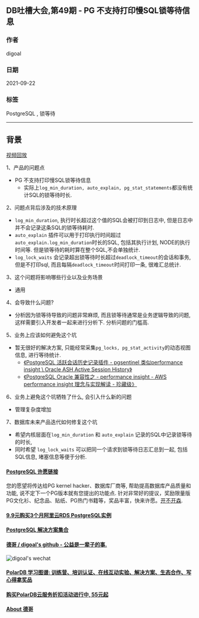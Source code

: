 ## DB吐槽大会,第49期 - PG 不支持打印慢SQL锁等待信息  
  
### 作者  
digoal  
  
### 日期  
2021-09-22  
  
### 标签  
PostgreSQL , 锁等待   
  
----  
  
## 背景  
[视频回放](https://www.bilibili.com/video/BV1fq4y1R7FX/)  
  
1、产品的问题点  
- PG 不支持打印慢SQL锁等待信息  
    - 实际上`log_min_duration, auto_explain, pg_stat_statements`都没有统计SQL的锁等待时长.   
  
2、问题点背后涉及的技术原理  
- `log_min_duration`, 执行时长超过这个值的SQL会被打印到日志中, 但是日志中并不会记录这条SQL的锁等待耗时.  
- `auto_explain` 插件可以用于打印执行时间超过`auto_explain.log_min_duration`时长的SQL, 包括其执行计划, NODE的执行时间等. 但是锁等待的耗时算在整个SQL,不会单独统计.   
- `log_lock_waits` 会记录超出锁等待时长超过`deadlock_timeout`的会话和事务, 但是不打印sql, 而且每隔`deadlock_timeout`时间打印一条, 很难汇总统计.   
  
3、这个问题将影响哪些行业以及业务场景  
- 通用  
  
4、会导致什么问题?  
- 分析因为锁等待导致的问题非常麻烦, 而且锁等待通常是业务逻辑导致的问题, 这样需要引入开发者一起来进行分析下. 分析问题的门槛高.   
  
5、业务上应该如何避免这个坑  
- 暂无很好的解决方案, 只能经常采集`pg_locks, pg_stat_activity`的动态视图信息, 进行等待统计.   
    - [《PostgreSQL 活跃会话历史记录插件 - pgsentinel 类似performance insight \ Oracle ASH Active Session History》](../202003/20200324_25.md)    
    - [《PostgreSQL Oracle 兼容性之 - performance insight - AWS performance insight 理念与实现解读 - 珍藏级》](../201901/20190125_02.md)    
  
6、业务上避免这个坑牺牲了什么, 会引入什么新的问题  
- 管理复杂度增加  
  
7、数据库未来产品迭代如何修复这个坑  
- 希望内核层面在`log_min_duration` 和 `auto_explain` 记录的SQL中记录锁等待的时长,   
- 同时希望 `log_lock_waits` 可以把同一个请求到锁等待日志汇总到一起, 包括SQL信息, 堵塞信息等便于分析.    
  
  
  
  
#### [PostgreSQL 许愿链接](https://github.com/digoal/blog/issues/76 "269ac3d1c492e938c0191101c7238216")
您的愿望将传达给PG kernel hacker、数据库厂商等, 帮助提高数据库产品质量和功能, 说不定下一个PG版本就有您提出的功能点. 针对非常好的提议，奖励限量版PG文化衫、纪念品、贴纸、PG热门书籍等，奖品丰富，快来许愿。[开不开森](https://github.com/digoal/blog/issues/76 "269ac3d1c492e938c0191101c7238216").  
  
  
#### [9.9元购买3个月阿里云RDS PostgreSQL实例](https://www.aliyun.com/database/postgresqlactivity "57258f76c37864c6e6d23383d05714ea")
  
  
#### [PostgreSQL 解决方案集合](https://yq.aliyun.com/topic/118 "40cff096e9ed7122c512b35d8561d9c8")
  
  
#### [德哥 / digoal's github - 公益是一辈子的事.](https://github.com/digoal/blog/blob/master/README.md "22709685feb7cab07d30f30387f0a9ae")
  
  
![digoal's wechat](../pic/digoal_weixin.jpg "f7ad92eeba24523fd47a6e1a0e691b59")
  
  
#### [PolarDB 学习图谱: 训练营、培训认证、在线互动实验、解决方案、生态合作、写心得拿奖品](https://www.aliyun.com/database/openpolardb/activity "8642f60e04ed0c814bf9cb9677976bd4")
  
  
#### [购买PolarDB云服务折扣活动进行中, 55元起](https://www.aliyun.com/activity/new/polardb-yunparter?userCode=bsb3t4al "e0495c413bedacabb75ff1e880be465a")
  
  
#### [About 德哥](https://github.com/digoal/blog/blob/master/me/readme.md "a37735981e7704886ffd590565582dd0")
  
